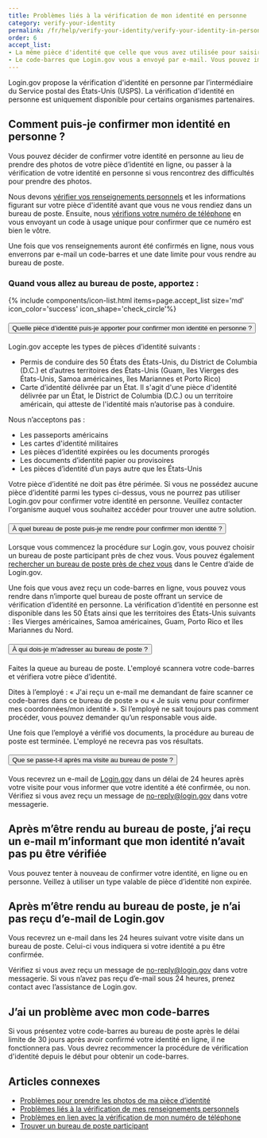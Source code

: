 ```yaml
---
title: Problèmes liés à la vérification de mon identité en personne
category: verify-your-identity
permalink: /fr/help/verify-your-identity/verify-your-identity-in-person/
order: 6
accept_list:
- La même pièce d'identité que celle que vous avez utilisée pour saisir les renseignements vous concernant sur Login.gov.
- Le code-barres que Login.gov vous a envoyé par e-mail. Vous pouvez imprimer l’e-mail ou le montrer depuis votre téléphone portable.
---
```


Login.gov propose la vérification d'identité en personne par l’intermédiaire du Service postal des États-Unis (USPS). La vérification d'identité en personne est uniquement disponible pour certains organismes partenaires.

## Comment puis-je confirmer mon identité en personne ?

Vous pouvez décider de confirmer votre identité en personne au lieu de prendre des photos de votre pièce d’identité en ligne, ou passer à la vérification de votre identité en personne si vous rencontrez des difficultés pour prendre des photos.

Nous devons [vérifier vos renseignements personnels](/fr/help/verify-your-identity/issues-verifying-my-personal-information/) et les informations figurant sur votre pièce d'identité avant que vous ne vous rendiez dans un bureau de poste. Ensuite, nous [vérifions votre numéro de téléphone](/fr/help/verify-your-identity/phone-number/) en vous envoyant un code à usage unique pour confirmer que ce numéro est bien le vôtre.

Une fois que vos renseignements auront été confirmés en ligne, nous vous enverrons par e-mail un code-barres et une date limite pour vous rendre au bureau de poste.

### Quand vous allez au bureau de poste, apportez :

{% include components/icon-list.html items=page.accept_list size='md' icon_color='success' icon_shape='check_circle'%}

<div class="usa-accordion usa-accordion--bordered margin-y-4">
  <h4 class="usa-accordion__heading">
    <button
      type="button"
      class="usa-accordion__button"
      aria-expanded="false"
      aria-controls="b-a1"
    >
      Quelle pièce d’identité puis-je apporter pour confirmer mon identité en personne ?
    </button>
  </h4>
  <div id="b-a1" class="usa-accordion__content usa-prose">
    <p>Login.gov accepte les types de pièces d’identité suivants :</p>
    <ul>
      <li>Permis de conduire des 50 États des États-Unis, du District de Columbia (D.C.) et d’autres territoires des États-Unis (Guam, îles Vierges des États-Unis, Samoa américaines, îles Mariannes et Porto Rico)</li>
      <li>Carte d’identité délivrée par un État. Il s'agit d'une pièce d'identité délivrée par un État, le District de Columbia (D.C.) ou un territoire américain, qui atteste de l'identité mais n’autorise pas à conduire.</li>
    </ul>
    <p>Nous n’acceptons pas :</p>
    <ul>
      <li>Les passeports américains</li>
      <li>Les cartes d'identité militaires</li>
      <li>Les pièces d’identité expirées ou les documents prorogés</li>
      <li>Les documents d’identité papier ou provisoires</li>
      <li>Les pièces d’identité d’un pays autre que les États-Unis</li>
    </ul>
    <p>Votre pièce d’identité ne doit pas être périmée. Si vous ne possédez aucune pièce d’identité parmi les types ci-dessus, vous ne pourrez pas utiliser Login.gov pour confirmer votre identité en personne. Veuillez contacter l'organisme auquel vous souhaitez accéder pour trouver une autre solution.</p>
  </div>
</div>

<div class="usa-accordion usa-accordion--bordered margin-y-4">
  <h4 class="usa-accordion__heading">
    <button
      type="button"
      class="usa-accordion__button"
      aria-expanded="false"
      aria-controls="b-a2"
    >
      À quel bureau de poste puis-je me rendre pour confirmer mon identité ?
    </button>
  </h4>
  <div id="b-a2" class="usa-accordion__content usa-prose">
    <p>Lorsque vous commencez la procédure sur Login.gov, vous pouvez choisir un bureau de poste participant près de chez vous. Vous pouvez également <a href="/fr/help/verify-your-identity/verify-your-identity-in-person/find-a-participating-post-office/">rechercher un bureau de poste près de chez vous</a> dans le Centre d’aide de Login.gov.</p>
    <p>Une fois que vous avez reçu un code-barres en ligne, vous pouvez vous rendre dans n’importe quel bureau de poste offrant un service de vérification d’identité en personne. La vérification d’identité en personne est disponible dans les 50 États ainsi que les territoires des États-Unis suivants : îles Vierges américaines, Samoa américaines, Guam, Porto Rico et îles Mariannes du Nord.</p>
  </div>
</div>

<div class="usa-accordion usa-accordion--bordered margin-y-4">
  <h4 class="usa-accordion__heading">
    <button
      type="button"
      class="usa-accordion__button"
      aria-expanded="false"
      aria-controls="b-a3"
    >
      À qui dois-je m’adresser au bureau de poste ?
    </button>
  </h4>
  <div id="b-a3" class="usa-accordion__content usa-prose">
    <p>Faites la queue au bureau de poste. L'employé scannera votre code-barres et vérifiera votre pièce d’identité.</p>
    <p>Dites à l’employé : « J'ai reçu un e-mail me demandant de faire scanner ce code-barres dans ce bureau de poste » ou « Je suis venu pour confirmer mes coordonnées/mon identité ». Si l’employé ne sait toujours pas comment procéder, vous pouvez demander qu’un responsable vous aide.</p>
    <p>Une fois que l’employé a vérifié vos documents, la procédure au bureau de poste est terminée. L'employé ne recevra pas vos résultats.</p>
  </div>
</div>

<div class="usa-accordion usa-accordion--bordered margin-y-4">
  <h4 class="usa-accordion__heading">
    <button
      type="button"
      class="usa-accordion__button"
      aria-expanded="false"
      aria-controls="b-a4"
    >
      Que se passe-t-il après ma visite au bureau de poste ?
    </button>
  </h4>
  <div id="b-a4" class="usa-accordion__content usa-prose">
    <p>Vous recevrez un e-mail de <a href="https://secure.login.gov/">Login.gov</a> dans un délai de 24 heures après votre visite pour vous informer que votre identité a été confirmée, ou non. Vérifiez si vous avez reçu un message de <a href="mailto:no-reply@login.gov">no-reply@login.gov</a> dans votre messagerie.</p>
  </div>
</div>

## Après m’être rendu au bureau de poste, j’ai reçu un e-mail m’informant que mon identité n’avait pas pu être vérifiée

Vous pouvez tenter à nouveau de confirmer votre identité, en ligne ou en personne. Veillez à utiliser un type valable de pièce d’identité non expirée.

## Après m’être rendu au bureau de poste, je n’ai pas reçu d’e-mail de Login.gov

Vous recevrez un e-mail dans les 24 heures suivant votre visite dans un bureau de poste. Celui-ci vous indiquera si votre identité a pu être confirmée.

Vérifiez si vous avez reçu un message de [no-reply@login.gov](mailto:no-reply@login.gov) dans votre messagerie. Si vous n’avez pas reçu d’e-mail sous 24 heures, prenez contact avec l’assistance de Login.gov.

## J’ai un problème avec mon code-barres

Si vous présentez votre code-barres au bureau de poste après le délai limite de 30 jours après avoir confirmé votre identité en ligne, il ne fonctionnera pas. Vous devrez recommencer la procédure de vérification d'identité depuis le début pour obtenir un code-barres.

## Articles connexes

* [Problèmes pour prendre les photos de ma pièce d’identité](/fr/help/verify-your-identity/how-to-take-photos-to-verify-your-identity/)
* [Problèmes liés à la vérification de mes renseignements personnels](/fr/help/verify-your-identity/issues-verifying-my-personal-information/)
* [Problèmes en lien avec la vérification de mon numéro de téléphone](/fr/help/verify-your-identity/phone-number/)
* [Trouver un bureau de poste participant](/fr/help/verify-your-identity/verify-your-identity-in-person/find-a-participating-post-office/)
